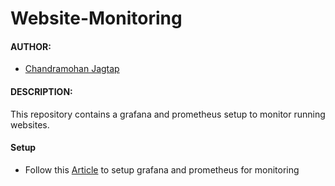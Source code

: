# Website-Monitoring 
#### AUTHOR:

- [Chandramohan Jagtap](https://github.com/cmjagtap "Chandramohan's github profile")

#### DESCRIPTION:
This repository contains a grafana and prometheus setup to monitor running websites.


#### Setup 
- Follow this [Article](https://cmjagtap.medium.com/monitoring-websites-using-grafana-and-prometheus-69ccf936310c) to setup grafana and prometheus for monitoring 


